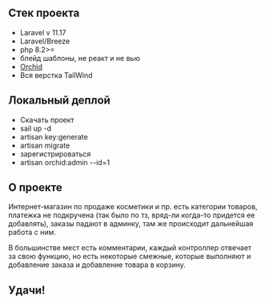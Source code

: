 
## Стек проекта

- Laravel v 11.17
- Laravel/Breeze
- php 8.2>=
- блейд шаблоны, не реакт и не вью
- [Orchid](https://orchid.software)
- Вся верстка TailWind

## Локальный деплой

- Скачать проект
- sail up -d
- artisan key:generate
- artisan migrate
- зарегистрироваться
- artisan orchid:admin --id=1

## О проекте
Интернет-магазин по продаже косметики и пр.
есть категории товаров, платежка не подкручена (так было по тз, вряд-ли когда-то придется
ее добавлять), заказы падают в админку, там же происходит дальнейшая работа с ним. <br>

В большинстве мест есть комментарии, каждый контроллер отвечает за свою функцию, но есть 
некоторые смежные, которые выполняют и добавление заказа и добавление товара в корзину.

## Удачи!
